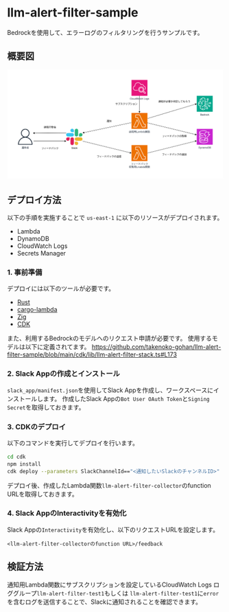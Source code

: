 # llm-alert-filter-sample

Bedrockを使用して、エラーログのフィルタリングを行うサンプルです。

## 概要図

![overview](./docs/images/overview.png)

## デプロイ方法

以下の手順を実施することで `us-east-1` に以下のリソースがデプロイされます。

- Lambda
- DynamoDB
- CloudWatch Logs
- Secrets Manager

### 1. 事前準備

デプロイには以下のツールが必要です。

- [Rust](https://www.rust-lang.org/tools/install)
- [cargo-lambda](https://github.com/cargo-lambda/cargo-lambda)
- [Zig](https://ziglang.org/learn/getting-started/)
- [CDK](https://docs.aws.amazon.com/ja_jp/cdk/v2/guide/getting_started.html)

また、利用するBedrockのモデルへのリクエスト申請が必要です。
使用するモデルは以下に定義されてます。
https://github.com/takenoko-gohan/llm-alert-filter-sample/blob/main/cdk/lib/llm-alert-filter-stack.ts#L173

### 2. Slack Appの作成とインストール

`slack_app/manifest.json`を使用してSlack Appを作成し、ワークスペースにインストールします。
作成したSlack Appの`Bot User OAuth Token`と`Signing Secret`を取得しておきます。

### 3. CDKのデプロイ

以下のコマンドを実行してデプロイを行います。

```bash
cd cdk
npm install
cdk deploy --parameters SlackChannelId=="<通知したいSlackのチャンネルID>" --parameters SlackToken="<取得したSlack AppのBot User OAuth Token>" --parameters SigningSecret="<取得したSlack AppのSigning Secret>"
```

デプロイ後、作成したLambda関数`llm-alert-filter-collector`のfunction URLを取得しておきます。

### 4. Slack AppのInteractivityを有効化

Slack Appの`Interactivity`を有効化し、以下のリクエストURLを設定します。

```
<llm-alert-filter-collectorのfunction URL>/feedback
```

## 検証方法

通知用Lambda関数にサブスクリプションを設定しているCloudWatch Logs ロググループ`llm-alert-filter-test1`もしくは
`llm-alert-filter-test1`に`error`を含むログを送信することで、Slackに通知されることを確認できます。
